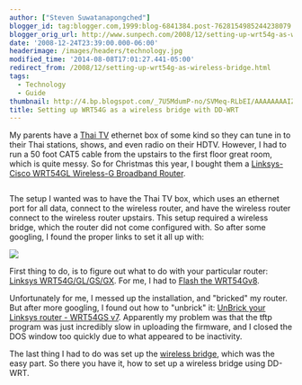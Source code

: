 ```yaml
---
author: ["Steven Suwatanapongched"]
blogger_id: tag:blogger.com,1999:blog-6841384.post-7628154985244238079
blogger_orig_url: http://www.sunpech.com/2008/12/setting-up-wrt54g-as-wireless-bridge.html
date: '2008-12-24T23:39:00.000-06:00'
headerimage: /images/headers/technology.jpg
modified_time: '2014-08-08T17:01:27.441-05:00'
redirect_from: /2008/12/setting-up-wrt54g-as-wireless-bridge.html
tags:
  - Technology
  - Guide
thumbnail: http://4.bp.blogspot.com/_7U5MdumP-no/SVMeq-RLbEI/AAAAAAAAIZk/b33sMkW_w9o/s600/linksys_wrt54g.jpg
title: Setting up WRT54G as a wireless bridge with DD-WRT
---
```



My parents have a <a href="http://www.thaitv.tv/">Thai TV</a> ethernet box of some kind so they can tune in to their Thai stations, shows, and even radio on their HDTV.  However, I had to run a 50 foot CAT5 cable from the upstairs to the first floor great room, which is quite messy.  So for Christmas this year, I bought them a <a href="http://www.amazon.com/gp/product/B000BTL0OA?ie=UTF8&amp;tag=sunpech-20&amp;linkCode=as2&amp;camp=1789&amp;creative=9325&amp;creativeASIN=B000BTL0OA">Linksys-Cisco WRT54GL Wireless-G Broadband Router</a>.

<img    border="0" id="BLOGGER_PHOTO_ID_5283600511454112834" src="http://4.bp.blogspot.com/_7U5MdumP-no/SVMeq-RLbEI/AAAAAAAAIZk/b33sMkW_w9o/s400/linksys_wrt54g.jpg" alt="" />

The setup I wanted was to have the Thai TV box, which uses an ethernet port for all data, connect to the wireless router, and have the wireless router connect to the wireless router upstairs.  This setup required a wireless bridge, which the router did not come configured with.  So after some googling, I found the proper links to set it all up with:

<img    border="0" id="BLOGGER_PHOTO_ID_5283760857843106034" src="http://1.bp.blogspot.com/_7U5MdumP-no/SVOwgXHaAPI/AAAAAAAAIZs/CVLq9lAx7To/s400/WIFIBRDG.GIF" />

First thing to do, is to figure out what to do with your particular router: <a href="http://www.dd-wrt.com/wiki/index.php/Linksys_WRT54G/GL/GS/GX">Linksys WRT54G/GL/GS/GX</a>.  For me, I had to <a href="http://www.dd-wrt.com/wiki/index.php/How_To_Flash_the_WRT54Gv8">Flash the WRT54Gv8</a>.

Unfortunately for me, I messed up the installation, and "bricked" my router.  But after more googling, I found out how to "unbrick" it: <a href="http://blog.rim3y.net/zero/?p=942">UnBrick your Linksys router - WRT54GS v7</a>.  Apparently my problem was that the tftp program was just incredibly slow in uploading the firmware, and I closed the DOS window too quickly due to what appeared to be inactivity.

The last thing I had to do was set up the <a href="http://www.dd-wrt.com/wiki/index.php/Wireless_Bridge">wireless bridge</a>, which was the easy part.  So there you have it, how to set up a wireless bridge using DD-WRT.<span style="font-weight: bold;"></span>